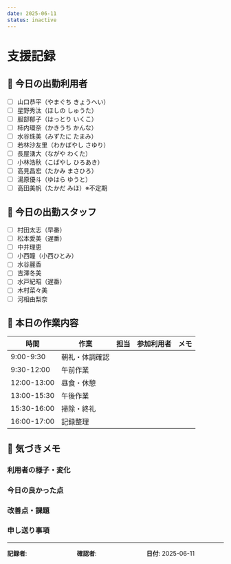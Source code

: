 ```yaml
---
date: 2025-06-11
status: inactive
---
```


# 支援記録

## 🔸 今日の出勤利用者
- [ ] 山口恭平（やまぐち きょうへい）
- [ ] 星野秀汰（ほしの しゅうた）
- [ ] 服部郁子（はっとり いくこ）
- [ ] 柿内環奈（かきうち かんな）
- [ ] 水谷珠美（みずたに たまみ）
- [ ] 若林沙友里（わかばやし さゆり）
- [ ] 長屋湧大（ながや わくた）
- [ ] 小林浩秋（こばやし ひろあき）
- [ ] 高見昌宏（たかみ まさひろ）
- [ ] 湯原優斗（ゆはら ゆうと）
- [ ] 高田美帆（たかだ みほ）※不定期

## 🔸 今日の出勤スタッフ
- [ ] 村田太志（早番）
- [ ] 松本愛美（遅番）
- [ ] 中井理恵
- [ ] 小西瞳（小西ひとみ）
- [ ] 水谷麗香
- [ ] 吉澤冬美
- [ ] 水戸紀昭（遅番）
- [ ] 木村菜々美
- [ ] 河相由梨奈

## 🔹 本日の作業内容

| 時間 | 作業 | 担当 | 参加利用者 | メモ |
|------|------|------|------------|------|
| 9:00-9:30  | 朝礼・体調確認 |  |  |  |
| 9:30-12:00 | 午前作業 |  |  |  |
| 12:00-13:00 | 昼食・休憩 |  |  |  |
| 13:00-15:30 | 午後作業 |  |  |  |
| 15:30-16:00 | 掃除・終礼 |  |  |  |
| 16:00-17:00 | 記録整理 |  |  |  |

## 🔹 気づきメモ

### 利用者の様子・変化

### 今日の良かった点

### 改善点・課題

### 申し送り事項

---

**記録者**: 　　　　　　　　**確認者**: 　　　　　　　　**日付**: 2025-06-11 